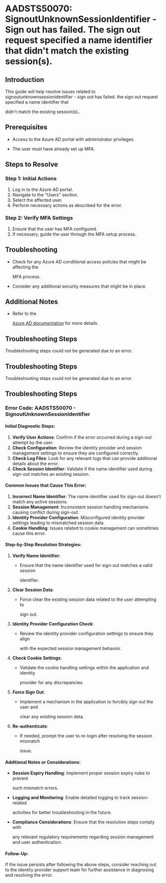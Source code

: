 # AADSTS50070: SignoutUnknownSessionIdentifier - Sign out has failed. The sign out request specified a name identifier that didn't match the existing session(s).


## Introduction

This guide will help resolve issues related to signoutunknownsessionidentifier - 
sign out has failed. the sign out request specified a name identifier that

didn't match the existing session(s)..


## Prerequisites


* Access to the Azure AD portal with administrator privileges.

* The user must have already set up MFA.


## Steps to Resolve


### Step 1: Initial Actions

1. Log in to the Azure AD portal.
2. Navigate to the "Users" section.
3. Select the affected user.
4. Perform necessary actions as described for the error.


### Step 2: Verify MFA Settings

1. Ensure that the user has MFA configured.
2. If necessary, guide the user through the MFA setup process.


## Troubleshooting


* Check for any Azure AD conditional access policies that might be affecting the

  MFA process.

* Consider any additional security measures that might be in place.


## Additional Notes


* Refer to the

  [Azure AD 
documentation](https://learn.microsoft.com/en-us/azure/active-directory/)
  for more details.


## Troubleshooting Steps

Troubleshooting steps could not be generated due to an error.


## Troubleshooting Steps

Troubleshooting steps could not be generated due to an error.


## Troubleshooting Steps


### Error Code: AADSTS50070 - SignoutUnknownSessionIdentifier


#### Initial Diagnostic Steps:

1. **Verify User Actions**: Confirm if the error occurred during a sign-out
   attempt by the user.
2. **Check Configuration**: Review the identity provider and session management
   settings to ensure they are configured correctly.
3. **Check Log Files**: Look for any relevant logs that can provide additional
   details about the error.
4. **Check Session Identifier**: Validate if the name identifier used during
   sign-out matches an existing session.


#### Common Issues that Cause This Error:

1. **Incorrect Name Identifier**: The name identifier used for sign-out doesn't
   match any active sessions.
2. **Session Management**: Inconsistent session handling mechanisms causing
   conflict during sign-out.
3. **Identity Provider Configuration**: Misconfigured identity provider settings
   leading to mismatched session data.
4. **Cookie Handling**: Issues related to cookie management can sometimes cause
   this error.


#### Step-by-Step Resolution Strategies:

1. **Verify Name Identifier**:

   * Ensure that the name identifier used for sign-out matches a valid session

     identifier.

2. **Clear Session Data**:

   * Force clear the existing session data related to the user attempting to

     sign out.

3. **Identity Provider Configuration Check**:

   * Review the identity provider configuration settings to ensure they align

     with the expected session management behavior.

4. **Check Cookie Settings**:

   * Validate the cookie handling settings within the application and identity

     provider for any discrepancies.

5. **Force Sign Out**:

   * Implement a mechanism in the application to forcibly sign out the user and

     clear any existing session data.

6. **Re-authenticate**:
   * If needed, prompt the user to re-login after resolving the session mismatch

     issue.


#### Additional Notes or Considerations:


* **Session Expiry Handling**: Implement proper session expiry rules to prevent

  such mismatch errors.


* **Logging and Monitoring**: Enable detailed logging to track session-related

  activities for better troubleshooting in the future.


* **Compliance Considerations**: Ensure that the resolution steps comply with

  any relevant regulatory requirements regarding session management and user
  authentication.


#### Follow-Up:

If the issue persists after following the above steps, consider reaching out to
the identity provider support team for further assistance in diagnosing and
resolving the error.